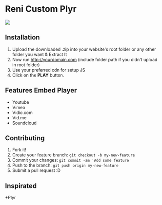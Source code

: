 
# Reni Custom Plyr
![](https://image.prntscr.com/image/L4g8q_eVSYGjr_lxSYe7JQ.png)

## Installation
1. Upload the downloaded .zip into your website's root folder or any other folder you want & Extract It
2. Now run http://yourdomain.com (include folder path if you didn't upload in root folder)
3. Use your preferred cdn for setup JS
4. Click on the <b>PLAY</b> button. 

## Features Embed Player
- Youtube
- Vimeo
- Vidio.com
- Vid.me
- Soundcloud

## Contributing
1. Fork it!
2. Create your feature branch: `git checkout -b my-new-feature`
3. Commit your changes: `git commit -am 'Add some feature'`
4. Push to the branch: `git push origin my-new-feature`
5. Submit a pull request :D

## Inspirated
+Plyr
